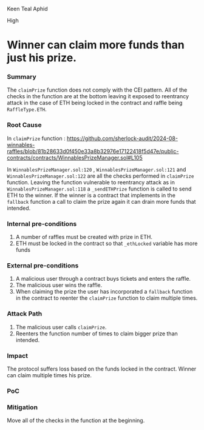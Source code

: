 Keen Teal Aphid

High

# Winner can claim more funds than just his prize.

### Summary

The `claimPrize` function does not comply with the CEI pattern. 
All of the checks in the function are at the bottom leaving it exposed to reentrancy attack in the case of ETH being locked in the contract and raffle being `RaffleType.ETH`.

### Root Cause
In `claimPrize` function : 
https://github.com/sherlock-audit/2024-08-winnables-raffles/blob/81b28633d0f450e33a8b32976e17122418f5d47e/public-contracts/contracts/WinnablesPrizeManager.sol#L105

In `WinnablesPrizeManager.sol:120` , `WinnablesPrizeManager.sol:121` and `WinnablesPrizeManager.sol:122` are all the checks performed in `claimPrize` function. Leaving the function vulnerable to reentrancy attack as in `WinnablesPrizeManager.sol:118` a `_sendETHPrize` function is called to send ETH to the winner. If the winner is a contract that implements in the `fallback` function a call to claim the prize again it can drain more funds that intended.

### Internal pre-conditions

1. A number of raffles must be created with prize in ETH. 
2. ETH must be locked in the contract so that `_ethLocked` variable has more funds 

### External pre-conditions

1. A malicious user through a contract buys tickets and enters the raffle.
2. The malicious user wins the raffle.
3. When claiming the prize the user has incorporated a `fallback` function in the contract to reenter the `claimPrize` function to claim multiple times.


### Attack Path

1. The malicious user calls `claimPrize`.
2. Reenters the function number of times to claim bigger prize than intended.

### Impact

The protocol suffers loss based on the funds locked in the contract.
Winner can claim multiple times his prize.

### PoC



### Mitigation

Move all of the checks in the function at the beginning.